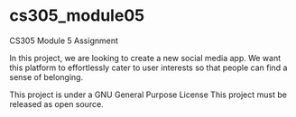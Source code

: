 # cs305_module05

CS305 Module 5 Assignment

In this project, we are looking to create a new social media app. We want this platform to effortlessly cater to user interests so that people can find a sense of belonging.

This project is under a GNU General Purpose License This project must be released as open source.
